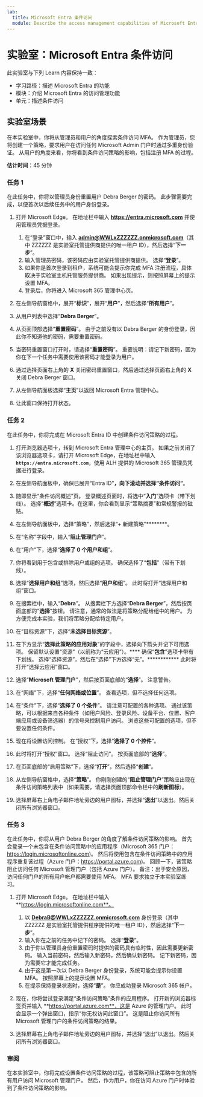 ```yaml
---
lab:
  title: Microsoft Entra 条件访问
  module: Describe the access management capabilities of Microsoft Entra
---
```


# 实验室：Microsoft Entra 条件访问

此实验室与下列 Learn 内容保持一致：

- 学习路径：描述 Microsoft Entra 的功能
- 模块：介绍 Microsoft Entra 的访问管理功能
- 单元：描述条件访问

## 实验室场景

在本实验室中，你将从管理员和用户的角度探索条件访问 MFA。  作为管理员，您将创建一个策略，要求用户在访问任何 Microsoft Admin 门户时通过多重身份验证。  从用户的角度来看，你将看到条件访问策略的影响，包括注册 MFA 的过程。

**估计时间**：45 分钟

### 任务 1

在此任务中，你将以管理员身份重置用户 Debra Berger 的密码。  此步骤需要完成，以便首次以后续任务中的用户身份登录。

1. 打开 Microsoft Edge。  在地址栏中输入 **https://entra.microsoft.com** 并使用管理员凭据登录。
    1. 在“登录”窗口中，输入 **admin@WWLxZZZZZZ.onmicrosoft.com**（其中 ZZZZZZ 是实验室托管提供商提供的唯一租户 ID），然后选择“**下一步**”。
    1. 输入管理员密码，该密码应由实验室托管提供商提供。 选择“**登录**”。
    1. 如果你是首次登录到租户，系统可能会提示你完成 MFA 注册流程，具体取决于实验室主机托管服务提供商。 如果出现提示，则按照屏幕上的提示设置 MFA。
    1. 登录后，你将进入 Microsoft 365 管理中心页。

1. 在左侧导航窗格中，展开“**标识**”，展开“**用户**”，然后选择“**所有用户**”。

1. 从用户列表中选择“**Debra Berger**”。

1. 从页面顶部选择“**重置密码**”。 由于之前没有以 Debra Berger 的身份登录，因此你不知道他的密码，需要重置密码。

1. 当密码重置窗口打开时，请选择“**重置密码**”。  重要说明：请记下新密码，因为你在下一个任务中需要使用该密码才能登录为用户。

1. 通过选择页面右上角的 **X** 关闭密码重置窗口，然后通过选择页面右上角的 **X** 关闭 Debra Berger 窗口。

1. 从左侧导航面板选择“**主页**”以返回 Microsoft Entra 管理中心。

1. 让此窗口保持打开状态。

### 任务 2

在此任务中，你将完成在 Microsoft Entra ID 中创建条件访问策略的过程。

1. 打开浏览器选项卡，转到 Microsoft Entra 管理中心的主页。   如果之前关闭了该浏览器选项卡，请打开 Microsoft Edge，在地址栏中输入 **`https://entra.microsoft.com`**，使用 ALH 提供的 Microsoft 365 管理员凭据进行登录。

1. 在左侧导航面板中，确保已展开“Entra ID”****，向下滚动并选择“条件访问”****。

1. 随即显示“条件访问概述”页。 登录概述页面时，将选中“**入门**”选项卡（带下划线）。 选择“**概述**”选项卡。在这里，你会看到显示“策略摘要”和常规警报的磁贴。

1. 在左侧导航面板中，选择“策略”，然后选择“+ 新建策略”********。

1. 在“名称”字段中，输入“**阻止管理门户**”。

1. 在“用户”下，选择“**选择了 0 个用户和组**”。

1. 你将看到用于包含或排除用户或组的选项。  确保选择了“**包括**”（带有下划线）。

1. 选择“**选择用户和组**”选项，然后选择“**用户和组**”。  此时将打开“选择用户和组”窗口。  

1. 在搜索栏中，输入“**Debra**”。  从搜索栏下方选择“**Debra Berger**”，然后按页面底部的“**选择**”按钮。  请注意，通常的做法是将策略分配给组中的用户。  为方便完成本实验，我们将策略分配给特定用户。

1. 在“目标资源”下，选择“**未选择目标资源**”。

1. 在下方显示“**选择此策略的应用对象**”的字段中，选择向下箭头并记下可用选项。  保留默认设置“资源”（以前称为“云应用”）。****  确保“**包含**”选项卡带有下划线。  选择“选择资源”，然后在“选择”下方选择“无”。************  此时将打开“选择云应用”窗口。

1. 选择“**Microsoft 管理门户**”，然后按页面底部的“**选择**”。  注意警告。  

1. 在“网络”下，选择“**任何网络或位置**”。  查看选项，但不选择任何选项。

1. 在“条件”下，选择“**选择了 0 个条件**”。  请注意可配置的各种选项。  通过该策略，可以根据来自各种条件（如用户风险、登录风险、设备平台、位置、客户端应用或设备筛选器）的信号来控制用户访问。  浏览这些可配置的选项，但不要设置任何条件。

1. 现在将设置访问控制。  在“授权”下，选择“**选择了 0 个控件**”。

1. 此时将打开“授权”窗口。  选择“阻止访问”。 按页面底部的“**选择**”。

1. 在页面底部的“启用策略”下，选择“**打开**”，然后选择“**创建**”。

1. 从左侧导航窗格中，选择“**策略**”。 你刚刚创建的“**阻止管理门户**”策略应出现在条件访问策略列表中（如果需要，请选择页面顶部命令栏中的**刷新图标**）。

1. 选择屏幕右上角电子邮件地址旁边的用户图标，并选择“**退出**”以退出。然后关闭所有浏览器窗口。

### 任务 3

在此任务中，你将从用户 Debra Berger 的角度了解条件访问策略的影响。 首先会登录一个未包含在条件访问策略中的应用程序（Microsoft 365 门户：https://login.microsoftonline.com)。  然后将使用包含在条件访问策略中的应用程序重复该过程（Azure 门户：https://portal.azure.com)。  回顾一下，该策略阻止访问任何 Microsoft 管理门户（包括 Azure 门户）。  备注：出于安全原因，访问任何门户的所有用户帐户都需要使用 MFA。  MFA 要求独立于本实验室练习。

1. 打开 Microsoft Edge。  在地址栏中输入**https://login.microsoftonline.com**。
    1. 以 **DebraB@WWLxZZZZZZ.onmicrosoft.com** 身份登录（其中 ZZZZZZ 是实验室托管提供程序提供的唯一租户 ID），然后选择“**下一步**”。
    1. 输入你在之前的任务中记下的密码。 选择“**登录**”。
    1. 由于你以管理员身份重置密码时提供的密码具有临时性，因此需要更新密码。 输入当前密码，然后输入新密码，然后确认新密码。  记下新密码，因为需要它才能完成任务。
    1. 由于这是第一次以 Debra Berger 身份登录，系统可能会提示你设置 MFA。 按照屏幕上的提示设置 MFA。
    1. 在提示保持登录状态时，选择“**是**”。  你应成功登录 Microsoft 365 帐户。

1. 现在，你将尝试登录满足“条件访问策略”条件的应用程序。 打开新的浏览器标签页并输入 **https://portal.azure.com**，这是 Azure 的管理门户。  此时会显示一个弹出窗口，指示“你无权访问此窗口”。  这是阻止你访问所有 Microsoft 管理门户的条件访问策略的结果。

1. 选择屏幕右上角电子邮件地址旁边的用户图标，并选择“退出”以退出。然后关闭所有浏览器窗口。

### 审阅

在本实验室中，你将完成设置条件访问策略的过程，该策略可阻止策略中包含的所有用户访问 Microsoft 管理门户。  然后，作为用户，你在访问 Azure 门户时体验到了条件访问策略的影响。
